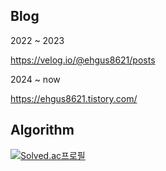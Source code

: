 
<!--
**DoHyeonCP/DohyeonCP** is a ✨ _special_ ✨ repository because its `README.md` (this file) appears on your GitHub profile.

Here are some ideas to get you started:

- 🔭 I’m currently working on ...
- 🌱 I’m currently learning ...
- 👯 I’m looking to collaborate on ...
- 🤔 I’m looking for help with ...
- 💬 Ask me about ...
- 📫 How to reach me: ...
- 😄 Pronouns: ...
- ⚡ Fun fact: ...
-->

<!--
![Anurag's GitHub stats](https://github-readme-stats.vercel.app/api?username=DohyeonCP&show_icons=true&theme=radical)

![Top Langs](https://github-readme-stats.vercel.app/api/top-langs/?username=DoHyeonCP&layout=compact)
-->

## Blog

2022 ~ 2023

https://velog.io/@ehgus8621/posts

2024 ~ now

https://ehgus8621.tistory.com/

## Algorithm
[![Solved.ac프로필](http://mazassumnida.wtf/api/v2/generate_badge?boj=ehgusdev8621)](https://solved.ac/ehgusdev8621)



